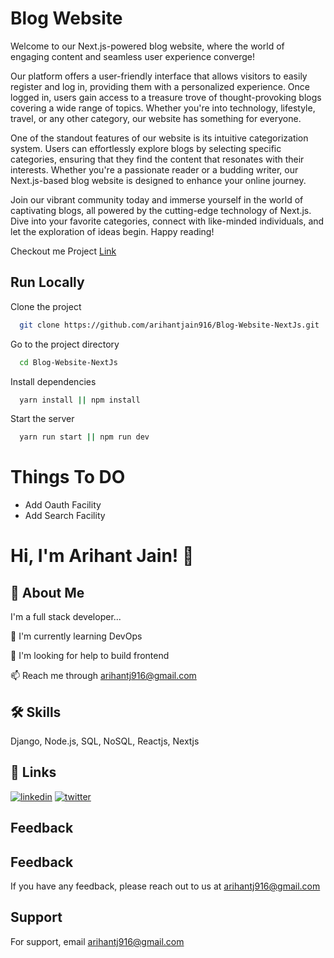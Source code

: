 
# Blog Website

Welcome to our Next.js-powered blog website, where the world of engaging content and seamless user experience converge!

Our platform offers a user-friendly interface that allows visitors to easily register and log in, providing them with a personalized experience. Once logged in, users gain access to a treasure trove of thought-provoking blogs covering a wide range of topics. Whether you're into technology, lifestyle, travel, or any other category, our website has something for everyone.

One of the standout features of our website is its intuitive categorization system. Users can effortlessly explore blogs by selecting specific categories, ensuring that they find the content that resonates with their interests. Whether you're a passionate reader or a budding writer, our Next.js-based blog website is designed to enhance your online journey.

Join our vibrant community today and immerse yourself in the world of captivating blogs, all powered by the cutting-edge technology of Next.js. Dive into your favorite categories, connect with like-minded individuals, and let the exploration of ideas begin. Happy reading!


Checkout me Project [Link](https://blog-website-arihant.vercel.app/)


## Run Locally

Clone the project

```bash
  git clone https://github.com/arihantjain916/Blog-Website-NextJs.git
```

Go to the project directory

```bash
  cd Blog-Website-NextJs
```

Install dependencies

```bash
  yarn install || npm install
```

Start the server

```bash
  yarn run start || npm run dev
```

# Things To DO
- Add Oauth Facility
- Add Search Facility

# Hi, I'm Arihant Jain! 👋


## 🚀 About Me
I'm a full stack developer...



🧠 I'm currently learning DevOps

🤔 I'm looking for help to build frontend

📫 Reach me through arihantj916@gmail.com



## 🛠 Skills
Django, Node.js, SQL, NoSQL, Reactjs, Nextjs

## 🔗 Links
[![linkedin](https://img.shields.io/badge/linkedin-0A66C2?style=for-the-badge&logo=linkedin&logoColor=white)](https://www.linkedin.com/in/arihantjain916)
[![twitter](https://img.shields.io/badge/twitter-1DA1F2?style=for-the-badge&logo=twitter&logoColor=white)](https://twitter.com/arihantjain916)
## Feedback
## Feedback

If you have any feedback, please reach out to us at arihantj916@gmail.com


## Support

For support, email arihantj916@gmail.com

